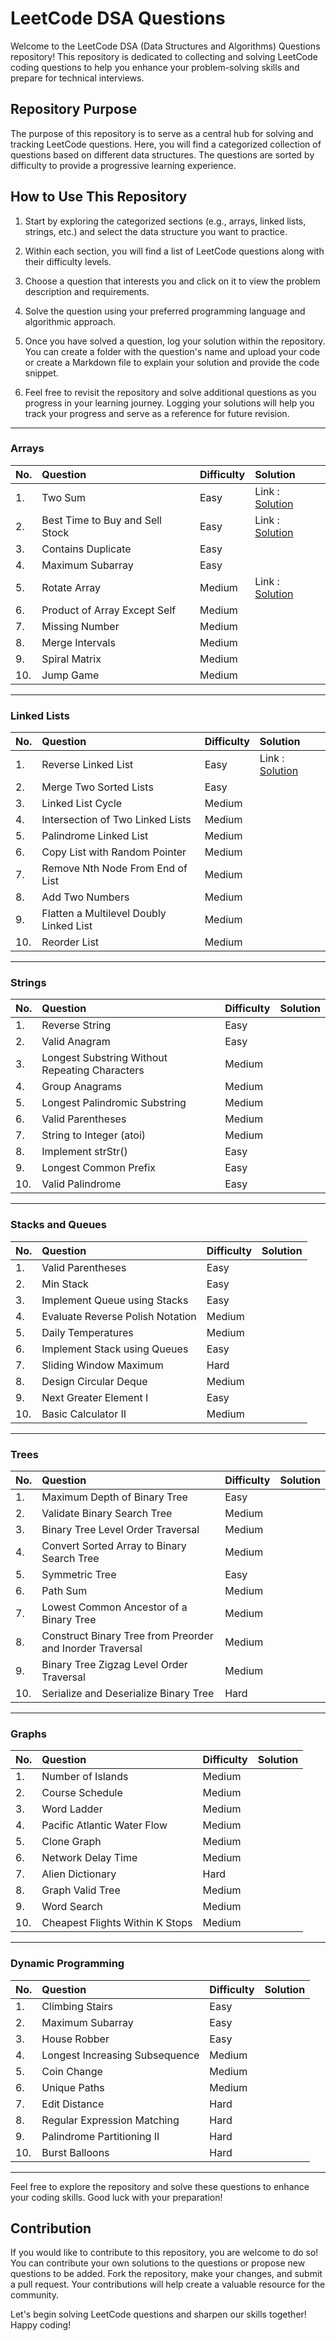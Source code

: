 # LeetCode DSA Questions

Welcome to the LeetCode DSA (Data Structures and Algorithms) Questions repository! This repository is dedicated to collecting and solving LeetCode coding questions to help you enhance your problem-solving skills and prepare for technical interviews.

<!-- ## About LeetCode

[LeetCode](https://leetcode.com/) is a popular online platform that provides a vast collection of coding interview questions. These questions cover a wide range of topics related to data structures, algorithms, and problem-solving techniques. By practicing LeetCode questions, you can improve your understanding of fundamental concepts and strengthen your coding skills. -->

## Repository Purpose

The purpose of this repository is to serve as a central hub for solving and tracking LeetCode questions. Here, you will find a categorized collection of questions based on different data structures. The questions are sorted by difficulty to provide a progressive learning experience.

## How to Use This Repository

1. Start by exploring the categorized sections (e.g., arrays, linked lists, strings, etc.) and select the data structure you want to practice.

2. Within each section, you will find a list of LeetCode questions along with their difficulty levels.

3. Choose a question that interests you and click on it to view the problem description and requirements.

4. Solve the question using your preferred programming language and algorithmic approach.

5. Once you have solved a question, log your solution within the repository. You can create a folder with the question's name and upload your code or create a Markdown file to explain your solution and provide the code snippet.

6. Feel free to revisit the repository and solve additional questions as you progress in your learning journey. Logging your solutions will help you track your progress and serve as a reference for future revision.

---

### Arrays

| No.  | Question                        | Difficulty | Solution |
| :--- | :------------------------------ | :--------- | :------- |
| 1.   | Two Sum                         | Easy       |    Link : [Solution](https://github.com/HimeshKohad/DSA-Sheet/tree/main/Solutions/Arrays/1.%20Two%20Sum)      |
| 2.   | Best Time to Buy and Sell Stock | Easy       |         Link : [Solution](https://github.com/HimeshKohad/DSA-Sheet/tree/main/Solutions/Arrays/121.%20Best%20Time%20to%20Buy%20and%20Sell%20Stock)     |
| 3.   | Contains Duplicate              | Easy       |          |
| 4.   | Maximum Subarray                | Easy       |          |
| 5.   | Rotate Array                    | Medium     | Link : [Solution](https://github.com/HimeshKohad/DSA-Sheet/tree/main/Solutions/Arrays/189.%20Rotate%20Array)         |
| 6.   | Product of Array Except Self    | Medium     |          |
| 7.   | Missing Number                  | Medium     |          |
| 8.   | Merge Intervals                 | Medium     |          |
| 9.   | Spiral Matrix                   | Medium     |          |
| 10.  | Jump Game                       | Medium     |          |

---

### Linked Lists

| No.  | Question                                | Difficulty | Solution |
| :--- | :-------------------------------------- | :--------- | :------- |
| 1.   | Reverse Linked List                     | Easy       |     Link : [Solution](https://github.com/HimeshKohad/DSA-Sheet/tree/main/Solutions/Linked%20Lists/206.%20Reverse%20Linked%20List)     |
| 2.   | Merge Two Sorted Lists                  | Easy       |          |
| 3.   | Linked List Cycle                       | Medium     |          |
| 4.   | Intersection of Two Linked Lists        | Medium     |          |
| 5.   | Palindrome Linked List                  | Medium     |          |
| 6.   | Copy List with Random Pointer           | Medium     |          |
| 7.   | Remove Nth Node From End of List        | Medium     |          |
| 8.   | Add Two Numbers                         | Medium     |          |
| 9.   | Flatten a Multilevel Doubly Linked List | Medium     |          |
| 10.  | Reorder List                            | Medium     |          |

---

### Strings

| No.  | Question                                       | Difficulty | Solution |
| :--- | :--------------------------------------------- | :--------- | :------- |
| 1.   | Reverse String                                 | Easy       |          |
| 2.   | Valid Anagram                                  | Easy       |          |
| 3.   | Longest Substring Without Repeating Characters | Medium     |          |
| 4.   | Group Anagrams                                 | Medium     |          |
| 5.   | Longest Palindromic Substring                  | Medium     |          |
| 6.   | Valid Parentheses                              | Medium     |          |
| 7.   | String to Integer (atoi)                       | Medium     |          |
| 8.   | Implement strStr()                             | Easy       |          |
| 9.   | Longest Common Prefix                          | Easy       |          |
| 10.  | Valid Palindrome                               | Easy       |          |

---

### Stacks and Queues

| No.  | Question                         | Difficulty | Solution |
| :--- | :------------------------------- | :--------- | :------- |
| 1.   | Valid Parentheses                | Easy       |          |
| 2.   | Min Stack                        | Easy       |          |
| 3.   | Implement Queue using Stacks     | Easy       |          |
| 4.   | Evaluate Reverse Polish Notation | Medium     |          |
| 5.   | Daily Temperatures               | Medium     |          |
| 6.   | Implement Stack using Queues     | Easy       |          |
| 7.   | Sliding Window Maximum           | Hard       |          |
| 8.   | Design Circular Deque            | Medium     |          |
| 9.   | Next Greater Element I           | Easy       |          |
| 10.  | Basic Calculator II              | Medium     |          |

---

### Trees

| No.  | Question                                                  | Difficulty | Solution |
| :--- | :-------------------------------------------------------- | :--------- | :------- |
| 1.   | Maximum Depth of Binary Tree                              | Easy       |          |
| 2.   | Validate Binary Search Tree                               | Medium     |          |
| 3.   | Binary Tree Level Order Traversal                         | Medium     |          |
| 4.   | Convert Sorted Array to Binary Search Tree                | Medium     |          |
| 5.   | Symmetric Tree                                            | Easy       |          |
| 6.   | Path Sum                                                  | Medium     |          |
| 7.   | Lowest Common Ancestor of a Binary Tree                   | Medium     |          |
| 8.   | Construct Binary Tree from Preorder and Inorder Traversal | Medium     |          |
| 9.   | Binary Tree Zigzag Level Order Traversal                  | Medium     |          |
| 10.  | Serialize and Deserialize Binary Tree                     | Hard       |          |

---

### Graphs

| No.  | Question                        | Difficulty | Solution |
| :--- | :------------------------------ | :--------- | :------- |
| 1.   | Number of Islands               | Medium     |          |
| 2.   | Course Schedule                 | Medium     |          |
| 3.   | Word Ladder                     | Medium     |          |
| 4.   | Pacific Atlantic Water Flow     | Medium     |          |
| 5.   | Clone Graph                     | Medium     |          |
| 6.   | Network Delay Time              | Medium     |          |
| 7.   | Alien Dictionary                | Hard       |          |
| 8.   | Graph Valid Tree                | Medium     |          |
| 9.   | Word Search                     | Medium     |          |
| 10.  | Cheapest Flights Within K Stops | Medium     |          |

---

### Dynamic Programming

| No.  | Question                       | Difficulty | Solution |
| :--- | :----------------------------- | :--------- | :------- |
| 1.   | Climbing Stairs                | Easy       |          |
| 2.   | Maximum Subarray               | Easy       |          |
| 3.   | House Robber                   | Easy       |          |
| 4.   | Longest Increasing Subsequence | Medium     |          |
| 5.   | Coin Change                    | Medium     |          |
| 6.   | Unique Paths                   | Medium     |          |
| 7.   | Edit Distance                  | Hard       |          |
| 8.   | Regular Expression Matching    | Hard       |          |
| 9.   | Palindrome Partitioning II     | Hard       |          |
| 10.  | Burst Balloons                 | Hard       |          |

---

Feel free to explore the repository and solve these questions to enhance your coding skills. Good luck with your preparation!

## Contribution

If you would like to contribute to this repository, you are welcome to do so! You can contribute your own solutions to the questions or propose new questions to be added. Fork the repository, make your changes, and submit a pull request. Your contributions will help create a valuable resource for the community.

Let's begin solving LeetCode questions and sharpen our skills together! Happy coding!
